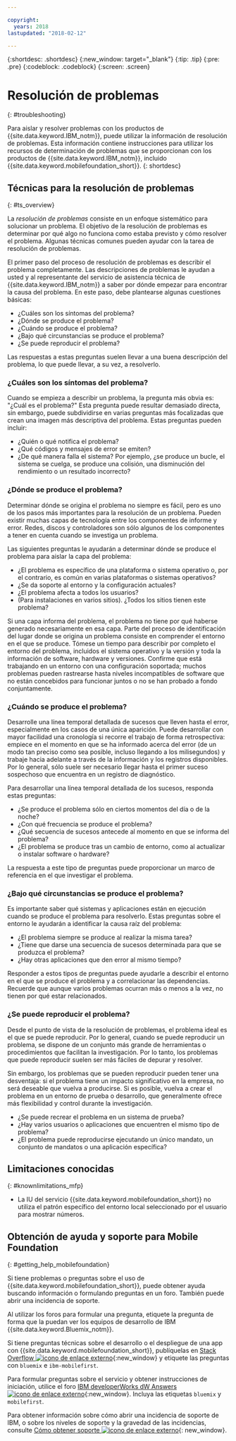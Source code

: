 ```yaml
---

copyright:
  years: 2018
lastupdated: "2018-02-12"

---
```


{:shortdesc: .shortdesc}
{:new_window: target="_blank"}
{:tip: .tip}
{:pre: .pre}
{:codeblock: .codeblock}
{:screen: .screen}

# Resolución de problemas
{: #troubleshooting}

Para aislar y resolver problemas con los productos de {{site.data.keyword.IBM_notm}}, puede utilizar la información de resolución de problemas. Esta información contiene instrucciones para utilizar los recursos de determinación de problemas que se proporcionan con los productos de {{site.data.keyword.IBM_notm}}, incluido {{site.data.keyword.mobilefoundation_short}}.
{: shortdesc}

## Técnicas para la resolución de problemas
{: #ts_overview}

La *resolución de problemas* consiste en un enfoque sistemático para solucionar un problema. El objetivo de la resolución de problemas es determinar por qué algo no funciona como estaba previsto y cómo resolver el problema. Algunas técnicas comunes pueden ayudar con la tarea de resolución de problemas.

El primer paso del proceso de resolución de problemas es describir el problema completamente. Las descripciones de problemas le ayudan a usted y al representante del servicio de asistencia técnica de {{site.data.keyword.IBM_notm}} a saber por dónde empezar para encontrar la causa del problema. En este paso, debe plantearse algunas cuestiones básicas:

- ¿Cuáles son los síntomas del problema?
- ¿Dónde se produce el problema?
- ¿Cuándo se produce el problema?
- ¿Bajo qué circunstancias se produce el problema?
- ¿Se puede reproducir el problema?

Las respuestas a estas preguntas suelen llevar a una buena descripción del problema, lo que puede llevar, a su vez, a
resolverlo.

### ¿Cuáles son los síntomas del problema?

Cuando se empieza a describir un problema, la pregunta más obvia es: "¿Cuál es el problema?" Esta pregunta puede resultar demasiado directa, sin embargo, puede subdividirse en varias preguntas más focalizadas que crean una imagen más descriptiva del problema. Estas preguntas pueden incluir:

- ¿Quién o qué notifica el problema?
- ¿Qué códigos y mensajes de error se emiten?
- ¿De qué manera falla el sistema? Por ejemplo, ¿se produce un bucle, el sistema se cuelga, se produce una colisión, una disminución del rendimiento o un resultado incorrecto?

### ¿Dónde se produce el problema?

Determinar dónde se origina el problema no siempre es fácil, pero es uno de los pasos más importantes para la resolución de un problema. Pueden existir muchas capas de tecnología entre los componentes de informe y error. Redes, discos y controladores son sólo algunos de los componentes a tener en cuenta cuando se investiga un problema.

Las siguientes preguntas le ayudarán a determinar dónde se produce el problema para
aislar la capa del problema:

- ¿El problema es específico de una plataforma o sistema operativo o, por el contrario, es común en varias plataformas o sistemas operativos?
- ¿Se da soporte al entorno y la configuración actuales?
- ¿El problema afecta a todos los usuarios?
- (Para instalaciones en varios sitios). ¿Todos los sitios tienen este problema?

Si una capa
informa del problema, el problema no tiene por qué haberse generado necesariamente en esa
capa. Parte del proceso de identificación del lugar donde se origina un problema consiste en comprender el entorno en el que se produce. Tómese un tiempo para describir por completo el entorno del problema, incluidos el sistema operativo y la versión y toda la información de software, hardware y versiones. Confirme que está trabajando en un entorno con una configuración soportada; muchos
problemas pueden rastrearse hasta niveles incompatibles de software que no están
concebidos para funcionar juntos o no se han probado a fondo conjuntamente.

### ¿Cuándo se produce el problema?

Desarrolle una línea temporal detallada de sucesos que lleven hasta el error, especialmente en los casos de una única aparición. Puede desarrollar con mayor facilidad una cronología si recorre el trabajo de forma retrospectiva: empiece en el momento en que se ha informado acerca del error (de un modo tan preciso como sea posible, incluso llegando a los milisegundos) y trabaje hacia adelante a través de la información y los registros disponibles. Por lo general, sólo suele ser necesario llegar hasta el primer suceso sospechoso que encuentra en un registro de diagnóstico.

Para desarrollar una línea temporal detallada de los sucesos, responda estas preguntas:

- ¿Se produce el problema sólo en ciertos momentos del día o de la noche?
- ¿Con qué frecuencia se produce el problema?
- ¿Qué secuencia de sucesos antecede al momento en que se informa del problema?
- ¿El problema se produce tras un cambio de entorno, como al actualizar
o instalar software o hardware?

La respuesta a este tipo de preguntas puede proporcionar un marco de referencia en el que investigar el problema.

### ¿Bajo qué circunstancias se produce el problema?

Es importante saber
qué sistemas y aplicaciones están en ejecución cuando se produce el problema
para resolverlo. Estas preguntas sobre el entorno le ayudarán a identificar la causa raíz del problema:

- ¿El problema siempre se produce al realizar la misma tarea?
- ¿Tiene que darse una secuencia de sucesos determinada para que se produzca el problema?
- ¿Hay otras aplicaciones que den error al mismo tiempo?

Responder a estos tipos de preguntas puede ayudarle a describir el entorno en el que se produce el problema y a correlacionar las dependencias. Recuerde que aunque varios problemas ocurran más o menos a la vez, no tienen por qué estar relacionados.

### ¿Se puede reproducir el problema?

Desde el punto de vista de la resolución de problemas, el problema ideal es el que se puede reproducir. Por lo general, cuando se puede reproducir un problema, se dispone de un conjunto más grande de herramientas o procedimientos que facilitan la investigación. Por lo tanto, los problemas que puede reproducir suelen ser más fáciles de depurar y resolver.

Sin embargo, los problemas que se pueden reproducir pueden tener una desventaja: si el problema tiene un impacto significativo en la empresa, no será deseable que vuelva a producirse. Si es posible, vuelva a crear el problema en un entorno de prueba o desarrollo, que generalmente ofrece más flexibilidad y control durante la investigación.

- ¿Se puede recrear el problema en un sistema de prueba?
- ¿Hay varios usuarios o aplicaciones que encuentren el mismo tipo de problema?
- ¿El problema puede reproducirse ejecutando un único mandato, un conjunto de mandatos o una aplicación específica?


##  Limitaciones conocidas
{: #knownlimitations_mfp}

* La IU del servicio {{site.data.keyword.mobilefoundation_short}} no utiliza el patrón específico del entorno local seleccionado por el usuario para mostrar números.

## Obtención de ayuda y soporte para Mobile Foundation
{: #getting_help_mobilefoundation}

Si tiene problemas o preguntas sobre el uso de {{site.data.keyword.mobilefoundation_short}}, puede obtener ayuda buscando información o formulando preguntas en un foro. También puede abrir una incidencia de soporte.

Al utilizar los foros para formular una pregunta, etiquete la pregunta de forma que la puedan ver los equipos de desarrollo de IBM {{site.data.keyword.Bluemix_notm}}.

Si tiene preguntas técnicas sobre el desarrollo o el despliegue de una app con {{site.data.keyword.mobilefoundation_short}}, publíquelas en [Stack Overflow ![icono de enlace externo](../../icons/launch-glyph.svg "icono de enlace externo")](http://stackoverflow.com/search?q=ibm-mobilefirst+bluemix){:new_window} y etiquete las preguntas con `bluemix` e `ibm-mobilefirst`.

Para formular preguntas sobre el servicio y obtener instrucciones de iniciación, utilice el foro [IBM developerWorks dW Answers ![icono de enlace externo](../../icons/launch-glyph.svg "icono de enlace externo")](https://developer.ibm.com/answers/topics/mobilefirst/?smartspace=bluemix){:new_window}. Incluya las etiquetas `bluemix` y `mobilefirst`.

Para obtener información sobre cómo abrir una incidencia de soporte de IBM, o sobre los niveles de soporte y la gravedad de las incidencias, consulte [Cómo obtener soporte ![icono de enlace externo](../../icons/launch-glyph.svg "icono de enlace externo")](https://console.bluemix.net/docs/get-support/getstarttssup.html#typesofsupport  ){: new_window}.
